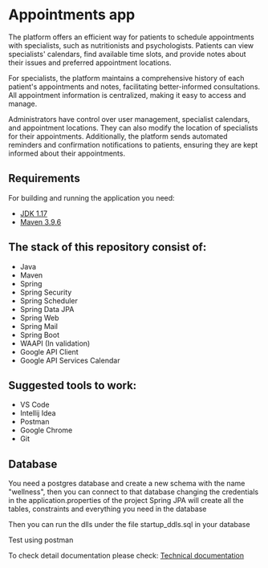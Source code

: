 
# Appointments app

The platform offers an efficient way for patients to schedule appointments with specialists, such as nutritionists and psychologists. Patients can view specialists' calendars, find available time slots, and provide notes about their issues and preferred appointment locations.

For specialists, the platform maintains a comprehensive history of each patient's appointments and notes, facilitating better-informed consultations. All appointment information is centralized, making it easy to access and manage.

Administrators have control over user management, specialist calendars, and appointment locations. They can also modify the location of specialists for their appointments. Additionally, the platform sends automated reminders and confirmation notifications to patients, ensuring they are kept informed about their appointments.


## Requirements

For building and running the application you need:

- [JDK 1.17](https://www.oracle.com/java/technologies/javase/jdk17-archive-downloads.html)
- [Maven 3.9.6](https://maven.apache.org/download.cgi)

## The stack of this repository consist of:
- Java
- Maven
- Spring
- Spring Security
- Spring Scheduler
- Spring Data JPA
- Spring Web
- Spring Mail
- Spring Boot
- WAAPI (In validation)
- Google API Client
- Google API Services Calendar

##  Suggested tools to work:
 - VS Code
- Intellij Idea
- Postman
- Google Chrome
- Git

## Database
You need a postgres database and create a new schema with the name "wellness", then you can connect to that database changing the credentials in the application.properties of the project
Spring JPA will create all the tables, constraints and everything you need in the database

Then you can run the dlls under the file startup_ddls.sql in your database 

Test using postman

To check detail documentation please check: [Technical documentation](https://docs.google.com/document/d/1pmlDajWRoGHrb9dicK_BJGJzZ7TmyjfCQfXCTsnivYE/edit)

